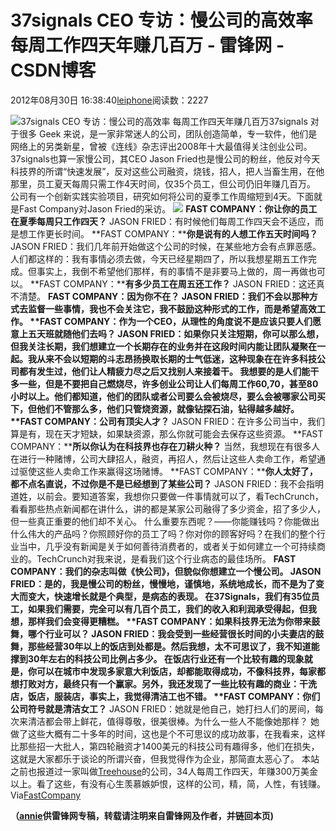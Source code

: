 
# 37signals CEO 专访：慢公司的高效率 每周工作四天年赚几百万 - 雷锋网 - CSDN博客


2012年08月30日 16:38:40[leiphone](https://me.csdn.net/leiphone)阅读数：2227


![37signals CEO 专访：慢公司的高效率 每周工作四天年赚几百万](http://www.leiphone.com/wp-content/uploads/2012/08/37signals-150x150.jpg)37signals
 对于很多 Geek 来说，是一家非常迷人的公司，团队创造简单，专一软件，他们是网络上的另类新星，曾被《连线》杂志评出2008年十大最值得关注创业公司。
37signals也算一家慢公司，其CEO Jason Fried也是慢公司的粉丝，他反对今天科技界的所谓“快速发展”，反对这些公司融资，烧钱，招人，把人当畜生用，在他那里，员工夏天每周只需工作4天时间，仅35个员工，但公司仍旧年赚几百万。
公司有一个创新实践实验项目，研究如何将公司的夏季工作周缩短到4天。下面就是Fast Company对Jason Fried的采访。
![](http://www.leiphone.com/wp-content/uploads/2012/08/Jason-Fred.jpg)
**FAST COMPANY：你让你的员工在夏季每周只工作四天？**
JASON
 FRIED：有时候他们每周工作四天会不适应，而是想工作更长时间。
**FAST COMPANY：****你是说有的人想工作五天时间吗？**
JASON FRIED：我们几年前开始做这个公司的时候，在某些地方会有点罪恶感。人们都这样的：我有事情必须去做，今天已经星期四了，所以我想星期五工作完成。但事实上，我倒不希望他们那样，有的事情不是非要马上做的，周一再做也可以。
**FAST COMPANY：****有多少员工在周五还工作？**
JASON FRIED：这还真不清楚。
**FAST COMPANY：****因为你不在？**
JASON FRIED：我们不会以那种方式去监督一些事情，我也不会关注它，我不鼓励这种形式的工作，而是希望高效工作。
**FAST COMPANY：****作为一个CEO，从理性的角度说不是应该只要人们愿意上五天班就随他们去吗？**
JASON FRIED：如果你只关注短期，你可以那么想，但我关注长期，我们想建立一个长期存在的业务并在这段时间内能让团队凝聚在一起。我从来不会以短期的斗志昂扬换取长期的士气低迷，这种现象在在许多科技公司都有发生过，他们让人精疲力尽之后又找别人来接着干。
我想要的是人们能干多一些，但是不要把自己燃烧尽，许多创业公司让人们每周工作60,70，甚至80小时以上。他们都知道，他们的团队或者公司要么会被烧尽，要么会被哪家公司买下，但他们不管那么多，他们只管烧资源，就像钻探石油，钻得越多越好。
**FAST COMPANY：公司****有顶尖人才？**
JASON
 FRIED：在许多公司当中，我们算是有，现在天才短缺，如果缺资源，那么你就可能会去保存这些资源。
**FAST COMPANY：****所以你认为在科技界也存在刀耕火种？**
当然，我想现在有很多人在进行一种赌博，公司大肆招人，融资，再招人，然后让这些人卖命工作，希望通过驱使这些人卖命工作来赢得这场赌博。
**FAST COMPANY：****你人太好了，都不点名直说，不过你是不是已经想到了某些公司？**
JASON FRIED：我不会指明道姓，以前会。要知道答案，我想你只要做一件事情就可以了，看TechCrunch，看看那些热点新闻都在讲什么，讲的都是某家公司融得了多少资金，招了多少人，但一些真正重要的他们却不关心。
什么重要东西呢？——你能赚钱吗？你能做出什么伟大的产品吗？你照顾好你的员工了吗？你对你的顾客好吗？在我们的整个行业当中，几乎没有新闻是关于如何善待消费者的，或者关于如何建立一个可持续商业的。TechCrunch对我来说，是看我们这个行业病态的最佳场所。
**FAST COMPANY：****我们的杂志叫做《快公司》，但貌似你想建立一个慢公司。**
JASON
 FRIED：是的，我是慢公司的粉丝，慢慢地，谨慎地，系统地成长，而不是为了变大而变大，快速增长就是个典型，是病态的表现。
在37Signals，我们有35位员工，如果我们需要，完全可以有几百个员工，我们的收入和利润承受得起，但我想，那样我们会变得更糟糕。
**FAST COMPANY：****如果科技界无法为你带来鼓舞，哪个行业可以？**
JASON
 FRIED：我会受到一些经营很长时间的小夫妻店的鼓舞，那些经营30年以上的饭店到处都是。然后我想，太不可思议了，我不知道能撑到30年左右的科技公司比例占多少。
在饭店行业还有一个比较有趣的现象就是，你可以在城市中发现多家意大利饭店，却都能取得成功，不像科技界，每家都想打败对方，最终只有一个赢家。另外，我还发现了一些比较有趣的商业：干洗店，饭店，服装店，事实上，我觉得清洁工也不错。
**FAST COMPANY：你们****公司符号就是清洁女工？**
JASON FRIED：她就是他自己，她打扫人们的房间，每次来清洁都会带上鲜花，值得尊敬，很美很棒。为什么一些人不能像她那样？
她做了这些大概有二十多年的时间，这也是个不可思议的成功故事，在我看来，这样比那些招一大批人，第四轮融资才1400美元的科技公司有趣得多，他们在损失，这就是大家都乐于谈论的所谓兴奋，但我觉得作为企业，那简直太恶心了。
本站之前也报道过一家叫做[Treehouse](http://www.leiphone.com/0425-annie-treehouse.html)的公司，34人每周工作四天，年赚300万美金以上。看了这些，有没有心生羡慕嫉妒恨，这样的公司，精，简，人性，有钱赚。
Via[FastCompany](http://www.fastcompany.com/3000852/37signals-earns-millions-each-year-its-ceo%E2%80%99s-model-his-cleaning-lady)

**（****[annie](http://www.leiphone.com/author/annie)****供****雷锋网****专稿，转载请注明来自雷锋网及作者，并链回本页)**


